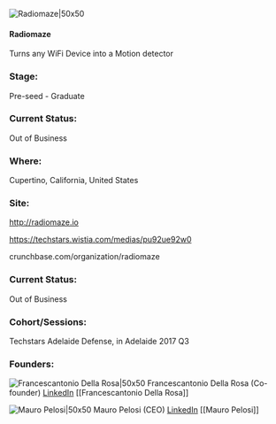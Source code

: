 

![Radiomaze|50x50](https://apimg.techstars.com/connect/images/image_files/5993e6389c66a90a49000012/original/radiomaze.jpg)

#### Radiomaze
Turns any WiFi Device into a Motion detector

### Stage: 
Pre-seed - Graduate 

### Current Status: 
Out of Business

### Where:
Cupertino, California, United States

### Site:
http://radiomaze.io

https://techstars.wistia.com/medias/pu92ue92w0

crunchbase.com/organization/radiomaze

### Current Status: 
Out of Business

### Cohort/Sessions: 
Techstars Adelaide Defense, in Adelaide 2017 Q3

### Founders: 

![Francescantonio Della Rosa|50x50](https://apimg.techstars.com/connect/images/image_files/5949349fc9aec7412f000011/original/fdr_foto.jpg) Francescantonio Della Rosa (Co-founder) [LinkedIn](https://linkedin.com/in/francescantonio-della-rosa-908ba57) [[Francescantonio Della Rosa]]

![Mauro Pelosi|50x50](https://apimg.techstars.com/connect/images/image_files/598934b09c66a960e8000239/original/mauro.jpg) Mauro Pelosi (CEO) [LinkedIn](https://linkedin.com/in/mauropelosi) [[Mauro Pelosi]]


